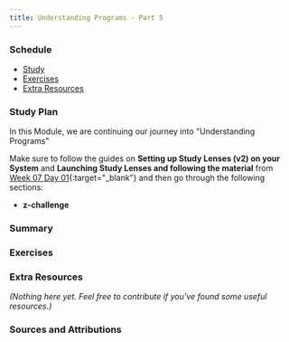 ```yaml
---
title: Understanding Programs - Part 5
---
```


### Schedule

  - [Study](#study-plan-4)
  - [Exercises](#exercises-4)
  - [Extra Resources](#extra-resources-4)

### Study Plan

  In this Module, we are continuing our journey into "Understanding Programs"

  Make sure to follow the guides on **Setting up Study Lenses (v2) on your System** and 
  **Launching Study Lenses and following the material** from [Week 07 Day 01](https://in-tech-gration.github.io/WDX-180/curriculum/week07/){:target="_blank"} and then go through the following sections:

  - **z-challenge**

### Summary

### Exercises

### Extra Resources

  _(Nothing here yet. Feel free to contribute if you've found some useful resources.)_

### Sources and Attributions